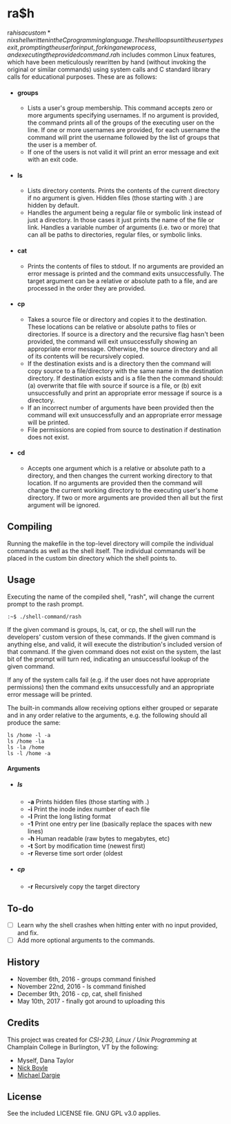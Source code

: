 # ra$h

ra$h is a custom *nix shell written in the C programming language. The shell loops until the user types exit, prompting the user for input, forking a new process, and executing the provided command. ra$h includes common Linux features, which have been meticulously rewritten by hand (without invoking the original or similar commands) using system calls and C standard library calls for educational purposes. These are as follows:

- #### groups
    - Lists a user's group membership. This command accepts zero or more arguments specifying usernames. If no argument is provided, the command prints all of the groups of the executing user on the line. If one or more usernames are provided, for each username the command will print the username followed by the list of groups that the user is a member of. 
    - If one of the users is not valid it will print an error message and exit with an exit code.
- #### ls
    - Lists directory contents. Prints the contents of the current directory if no argument is given. Hidden files (those starting with .) are hidden by default. 
    - Handles the argument being a regular file or symbolic link instead of just a directory. In those cases it just prints the name of the file or link. Handles a variable number of arguments (i.e. two or more) that can all be paths to directories, regular files, or symbolic links.
- #### cat
    - Prints the contents of files to stdout. If no arguments are provided an error message is printed and the command exits unsuccessfully. The target argument can be a relative or absolute path to a file, and are processed in the order they are provided.
- #### cp
    - Takes a source file or directory and copies it to the destination. These locations can be relative or absolute paths to files or directories. If source is a directory and the recursive flag hasn't been provided, the command will exit unsuccessfully showing an appropriate error message. Otherwise, the source directory and all of its contents will be recursively copied. 
    - If the destination exists and is a directory then the command will copy source to a file/directory with the same name in the destination directory. If destination exists and is a file then the command should: (a) overwrite that file with source if source is a file, or (b) exit unsuccessfully and print an appropriate error message if source is a directory.
    - If an incorrect number of arguments have been provided then the command will exit unsuccessfully and an appropriate error message will be printed.
    - File permissions are copied from source to destination if destination does not exist.
- #### cd
    - Accepts one argument which is a relative or absolute path to a directory, and then changes the current working directory to that location. If no arguments are provided then the command will change the current working directory to the executing user's home directory. If two or more arguments are provided then all but the first argument will be ignored.
	
## Compiling
Running the makefile in the top-level directory will compile the individual commands as well as the shell itself. The individual commands will be placed in the custom bin directory which the shell points to.
	
## Usage

Executing the name of the compiled shell, "rash", will change the current prompt to the rash prompt. 
```
:~$ ./shell-command/rash
```
If the given command is groups, ls, cat, or cp, the shell will run the developers' custom version of these commands. If the given command is anything else, and valid, it will execute the distribution's included version of that command. If the given command does not exist on the system, the last bit of the prompt will turn red, indicating an unsuccessful lookup of the given command.

If any of the system calls fail (e.g. if the user does not have appropriate permissions) then the command exits unsuccessfully and an appropriate error message will be printed. 

The built-in commands allow receiving options either grouped or separate and in any order relative to the arguments, e.g. the following should all produce the same:
```
ls /home -l -a
ls /home -la
ls -la /home
ls -l /home -a
```

#### Arguments
 - ##### ls
    - **-a** Prints hidden files (those starting with .)
    - **-i** Print the inode index number of each file
    - **-l** Print the long listing format
    - **-1** Print one entry per line (basically replace the spaces with new lines)
    - **-h** Human readable (raw bytes to megabytes, etc)
    - **-t** Sort by modification time (newest first)
    - **-r** Reverse time sort order (oldest
 - ##### cp
    - **-r** Recursively copy the target directory

## To-do
- [ ] Learn why the shell crashes when hitting enter with no input provided, and fix.  
- [ ] Add more optional arguments to the commands.

## History

- November 6th, 2016 - groups command finished
- November 22nd, 2016 - ls command finished
- December 9th, 2016 - cp, cat, shell finished
- May 10th, 2017 - finally got around to uploading this

## Credits

This project was created for *CSI-230, Linux / Unix Programming* at Champlain College in Burlington, VT by the following:

- Myself, Dana Taylor
- [Nick Boyle](https://github.com/nickeb96)
- [Michael Dargie](https://github.com/MikeDargie) 

## License
See the included LICENSE file. GNU GPL v3.0 applies.
